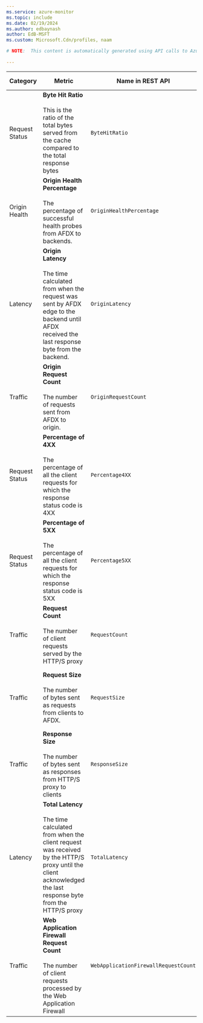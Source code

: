 ```yaml
---
ms.service: azure-monitor
ms.topic: include
ms.date: 02/19/2024
ms.author: edbaynash
author: EdB-MSFT
ms.custom: Microsoft.Cdn/profiles, naam

# NOTE:  This content is automatically generated using API calls to Azure. Any edits made on these files will be overwritten in the next run of the script. 
 
---
```



|Category|Metric|Name in REST API|Unit|Aggregation|Dimensions|Time Grains|DS Export|
|---|---|---|---|---|---|---|---|
|Request Status|**Byte Hit Ratio**<br><br>This is the ratio of the total bytes served from the cache compared to the total response bytes |`ByteHitRatio` |Percent |Average |`Endpoint`|PT1M, PT5M, PT15M, PT30M, PT1H, PT6H, PT12H, P1D |Yes|
|Origin Health|**Origin Health Percentage**<br><br>The percentage of successful health probes from AFDX to backends. |`OriginHealthPercentage` |Percent |Average |`Origin`, `OriginGroup`|PT1M, PT5M, PT15M, PT30M, PT1H, PT6H, PT12H, P1D |Yes|
|Latency|**Origin Latency**<br><br>The time calculated from when the request was sent by AFDX edge to the backend until AFDX received the last response byte from the backend. |`OriginLatency` |MilliSeconds |Average |`Origin`, `Endpoint`|PT1M, PT5M, PT15M, PT30M, PT1H, PT6H, PT12H, P1D |Yes|
|Traffic|**Origin Request Count**<br><br>The number of requests sent from AFDX to origin. |`OriginRequestCount` |Count |Total |`HttpStatus`, `HttpStatusGroup`, `Origin`, `Endpoint`|PT1M, PT5M, PT15M, PT30M, PT1H, PT6H, PT12H, P1D |Yes|
|Request Status|**Percentage of 4XX**<br><br>The percentage of all the client requests for which the response status code is 4XX |`Percentage4XX` |Percent |Average |`Endpoint`, `ClientRegion`, `ClientCountry`|PT1M, PT5M, PT15M, PT30M, PT1H, PT6H, PT12H, P1D |Yes|
|Request Status|**Percentage of 5XX**<br><br>The percentage of all the client requests for which the response status code is 5XX |`Percentage5XX` |Percent |Average |`Endpoint`, `ClientRegion`, `ClientCountry`|PT1M, PT5M, PT15M, PT30M, PT1H, PT6H, PT12H, P1D |Yes|
|Traffic|**Request Count**<br><br>The number of client requests served by the HTTP/S proxy |`RequestCount` |Count |Total |`HttpStatus`, `HttpStatusGroup`, `ClientRegion`, `ClientCountry`, `Endpoint`|PT1M, PT5M, PT15M, PT30M, PT1H, PT6H, PT12H, P1D |Yes|
|Traffic|**Request Size**<br><br>The number of bytes sent as requests from clients to AFDX. |`RequestSize` |Bytes |Total |`HttpStatus`, `HttpStatusGroup`, `ClientRegion`, `ClientCountry`, `Endpoint`|PT1M, PT5M, PT15M, PT30M, PT1H, PT6H, PT12H, P1D |Yes|
|Traffic|**Response Size**<br><br>The number of bytes sent as responses from HTTP/S proxy to clients |`ResponseSize` |Bytes |Total |`HttpStatus`, `HttpStatusGroup`, `ClientRegion`, `ClientCountry`, `Endpoint`|PT1M, PT5M, PT15M, PT30M, PT1H, PT6H, PT12H, P1D |Yes|
|Latency|**Total Latency**<br><br>The time calculated from when the client request was received by the HTTP/S proxy until the client acknowledged the last response byte from the HTTP/S proxy |`TotalLatency` |MilliSeconds |Average |`HttpStatus`, `HttpStatusGroup`, `ClientRegion`, `ClientCountry`, `Endpoint`|PT1M, PT5M, PT15M, PT30M, PT1H, PT6H, PT12H, P1D |Yes|
|Traffic|**Web Application Firewall Request Count**<br><br>The number of client requests processed by the Web Application Firewall |`WebApplicationFirewallRequestCount` |Count |Total |`PolicyName`, `RuleName`, `Action`|PT1M, PT5M, PT15M, PT30M, PT1H, PT6H, PT12H, P1D |Yes|